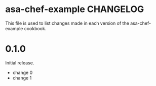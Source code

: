 # asa-chef-example CHANGELOG

This file is used to list changes made in each version of the asa-chef-example cookbook.

# 0.1.0

Initial release.

- change 0
- change 1

